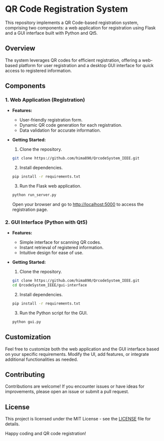 # QR Code Registration System

This repository implements a QR Code-based registration system, comprising two components: a web application for registration using Flask and a GUI interface built with Python and Qt5.

## Overview

The system leverages QR codes for efficient registration, offering a web-based platform for user registration and a desktop GUI interface for quick access to registered information.

## Components

### 1. Web Application (Registration)

- **Features:**
  - User-friendly registration form.
  - Dynamic QR code generation for each registration.
  - Data validation for accurate information.

- **Getting Started:**
  1. Clone the repository.
  ```bash
  git clone https://github.com/hima890/QrcodeSystem_IEEE.git
  ```

  2. Install dependencies.
  ```bash
  pip install -r requirements.txt
  ```

  3. Run the Flask web application.
  ```bash
  python run_server.py
  ```
  Open your browser and go to [http://localhost:5000](http://localhost:5000) to access the registration page.

### 2. GUI Interface (Python with Qt5)

- **Features:**
  - Simple interface for scanning QR codes.
  - Instant retrieval of registered information.
  - Intuitive design for ease of use.

- **Getting Started:**
  1. Clone the repository.
  ```bash
  git clone https://github.com/hima890/QrcodeSystem_IEEE.git
  cd QrcodeSystem_IEEE/gui-interface
  ```

  2. Install dependencies.
  ```bash
  pip install -r requirements.txt
  ```

  3. Run the Python script for the GUI.
  ```bash
  python gui.py
  ```

## Customization

Feel free to customize both the web application and the GUI interface based on your specific requirements. Modify the UI, add features, or integrate additional functionalities as needed.

## Contributing

Contributions are welcome! If you encounter issues or have ideas for improvements, please open an issue or submit a pull request.

## License

This project is licensed under the MIT License - see the [LICENSE](LICENSE) file for details.

Happy coding and QR code registration!
